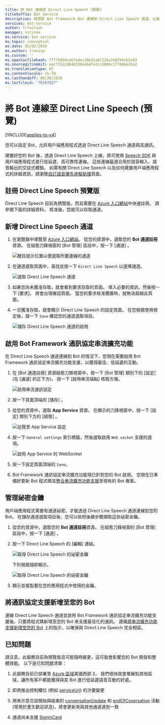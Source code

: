 ```yaml
---
title: 將 Bot 連線至 Direct Line Speech (預覽)
titleSuffix: Bot Service
description: 將現有 Bot Framework Bot 連線到 Direct Line Speech 通道，以進行高可靠性、低延遲語音輸入、語音輸出互動的概觀和所需步驟。
services: bot-service
author: trrwilson
manager: nitinme
ms.service: bot-service
ms.topic: conceptual
ms.date: 05/02/2019
ms.author: travisw
ms.custom: ''
ms.openlocfilehash: f7f70804ce67adec386d1a6722ba7e87b6cb2a93
ms.sourcegitcommit: eacf1522d648338eebefe2cc5686c1f7866ec6a2
ms.translationtype: HT
ms.contentlocale: zh-TW
ms.lasthandoff: 08/30/2019
ms.locfileid: "70167027"
---
```

# <a name="connect-a-bot-to-direct-line-speech-preview"></a>將 Bot 連線至 Direct Line Speech (預覽)

[!INCLUDE[applies-to-v4](includes/applies-to.md)]

您可以設定 Bot，允許用戶端應用程式透過 Direct Line Speech 通道與其通訊。

建置好您的 Bot 後，透過 Direct Line Speech 上線，將可使用 [Speech SDK](https://aka.ms/speech-services-docs) 與用戶端應用程式進行低延遲、高可靠性連線。 這些連線最適合用於語音輸入、語音輸出的交談式體驗。 如需有關 Direct Line Speech 以及如何建置用戶端應用程式的詳細資訊，請瀏覽[自訂語音優先虛擬助理](https://aka.ms/voice-first-va)頁面。  

## <a name="sign-up-for-direct-line-speech-preview"></a>註冊 Direct Line Speech 預覽版

Direct Line Speech 目前為預覽版，而且需要在 [Azure 入口網站](https://portal.azure.com)中快速註冊。 請參閱下面的詳細資料。 核准後，您就可以存取通道。

## <a name="add-the-direct-line-speech-channel"></a>新增 Direct Line Speech 通道

1. 在瀏覽器中導覽至 [Azure 入口網站](https://portal.azure.com)。 從您的資源中，選取您的 **Bot 通道註冊**資源。 在組態刀鋒視窗的 [Bot 管理]  區段中，按一下 [通道]  。

    ![醒目提示位置以便選取所要連線的通道](media/voice-first-virtual-assistants/bot-service-channel-directlinespeech-selectchannel.png "選取通道")

1. 在通道選取頁面中，尋找並按一下 `Direct Line Speech` 以選擇通道。

    ![選取 Direct Line Speech 通道](media/voice-first-virtual-assistants/bot-service-channel-directlinespeech-connectspeechchannel.png "連線 Direct Line Speech")

1. 如果您尚未獲准存取，就會看到要求存取的頁面。 填入必要的資訊，然後按一下 [要求]。 將會出現確認頁面。 當您的要求核准擱置時，就無法超越此頁面。   

1. 一旦獲准存取，就會顯示 Direct Line Speech 的設定頁面。 在您檢閱使用規定後，按一下 `Save` 確認您的通道選取項目。

    ![儲存 Direct Line Speech 通道的啟用](media/voice-first-virtual-assistants/bot-service-channel-directlinespeech-savechannel.png "儲存通道組態")

## <a name="enable-the-bot-framework-protocol-streaming-extensions"></a>啟用 Bot Framework 通訊協定串流擴充功能

在 Direct Line Speech 通道連線到 Bot 的情況下，您現在需要啟用 Bot Framework 通訊協定串流擴充功能支援，以獲得最佳、低延遲的互動。

1. 在 [Bot 通道註冊]  資源組態刀鋒視窗中，按一下 [Bot 管理]  類別下的 [設定]  (在 [通道]  的正下方)。 按一下 [啟用串流端點]  核取方塊。

    ![啟用串流通訊協定](media/voice-first-virtual-assistants/bot-service-channel-directlinespeech-enablestreamingsupport.png "啟用串流擴充功能支援")

1. 按一下頁面頂端的 [儲存]  。

1. 從您的資源中，選取 **App Service** 資源。 在顯示的刀鋒視窗中，按一下 [設定]  類別下方的 [組態]  。

    ![巡覽至 App Service 設定](media/voice-first-virtual-assistants/bot-service-channel-directlinespeech-configureappservice.png "設定 App Service")

1. 按一下 `General settings` 索引標籤，然後選取啟用 `Web socket` 支援的選項。

    ![啟用 App Service 的 WebSocket](media/voice-first-virtual-assistants/bot-service-channel-directlinespeech-enablewebsockets.png "啟用 WebSocket")

1. 按一下設定頁面頂端的 `Save`。

1. Bot Framework 通訊協定串流擴充功能現已針對您的 Bot 啟用。 您現在已準備好更新 Bot 程式碼並[整合串流擴充功能支援](https://aka.ms/botframework/addstreamingprotocolsupport)至現有的 Bot 專案。

## <a name="manage-secret-keys"></a>管理祕密金鑰

用戶端應用程式需要有通道祕密，才能透過 Direct Line Speech 通道連線到您的 Bot。 在儲存通道選取項目後，您可以依照後續步驟擷取這些祕密金鑰。

1. 從您的資源中，選取您的 **Bot 通道註冊**資源。 在組態刀鋒視窗的 [Bot 管理]  區段中，按一下 [通道]  。
1. 按一下 Direct Line Speech 的 [編輯]  連結。

    ![取得 Direct Line Speech 的祕密金鑰](media/voice-first-virtual-assistants/bot-service-channel-directlinespeech-getspeechsecretkeys1.png "取得 Direct Line Speech 的祕密金鑰")

    下列視窗隨即顯示。

    ![取得 Direct Line Speech 的祕密金鑰](media/voice-first-virtual-assistants/bot-service-channel-directlinespeech-getspeechsecretkeys.png "取得 Direct Line Speech 的祕密金鑰")
1. 顯示並複製要在您的應用程式中使用的金鑰。

## <a name="adding-protocol-support-to-your-bot"></a>將通訊協定支援新增至您的 Bot

連線 Direct Line Speech 通道並啟用 Bot Framework 通訊協定串流擴充功能支援後，只要將程式碼新增至您的 Bot 來支援最佳化的通訊。 遵循[將串流擴充功能支援新增至您的 Bot](https://aka.ms/botframework/addstreamingprotocolsupport) 上的指示，以確保與 Direct Line Speech 完全相容。

## <a name="known-issues"></a>已知問題

請注意，此服務目前為預覽版且可能隨時變更，這可能會影響您的 Bot 開發和整體效能。 以下是已知問題清單： 

1. 此服務目前已部署至 [Azure 區域](https://azure.microsoft.com/global-infrastructure/regions/)美國西部 2。 我們很快就會推展到其他區域，讓所有客戶都能獲得與其 Bot 進行低延遲語音互動的好處。

1. 即將推出控制欄位 (例如 [serviceUrl](https://github.com/Microsoft/BotBuilder/blob/master/specs/botframework-activity/botframework-activity.md#service-url)) 的次要變更

1. 用來示意交談開始與結束的 [conversationUpdate](https://github.com/Microsoft/BotBuilder/blob/master/specs/botframework-activity/botframework-activity.md#conversation-update-activity) 和 [endOfCoversation](https://github.com/Microsoft/BotBuilder/blob/master/specs/botframework-activity/botframework-activity.md#end-of-conversation-activity) 活動 (常用於產生歡迎訊息)，將會更新來與其他通道達到一致

1. 通道尚未支援 [SigninCard](https://docs.microsoft.com/azure/bot-service/rest-api/bot-framework-rest-connector-add-rich-cards?view=azure-bot-service-4.0) 

